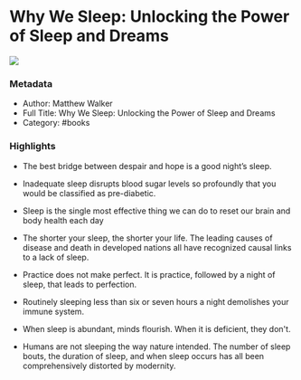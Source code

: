 # Why We Sleep: Unlocking the Power of Sleep and Dreams

![](https://images-na.ssl-images-amazon.com/images/I/91JxEYMbYbL.jpg)

### Metadata

- Author: Matthew Walker
- Full Title: Why We Sleep: Unlocking the Power of Sleep and Dreams
- Category: #books

### Highlights

- The best bridge between despair and hope is a good night’s sleep.

- Inadequate sleep disrupts blood sugar levels so profoundly that you would be classified as pre-diabetic.

- Sleep is the single most effective thing we can do to reset our brain and body health each day

- The shorter your sleep, the shorter your life. The leading causes of disease and death in developed nations all have recognized causal links to a lack of sleep.

- Practice does not make perfect. It is practice, followed by a night of sleep, that leads to perfection.

- Routinely sleeping less than six or seven hours a night demolishes your immune system.

- When sleep is abundant, minds flourish. When it is deficient, they don't.

- Humans are not sleeping the way nature intended. The number of sleep bouts, the duration of sleep, and when sleep occurs has all been comprehensively distorted by modernity.

